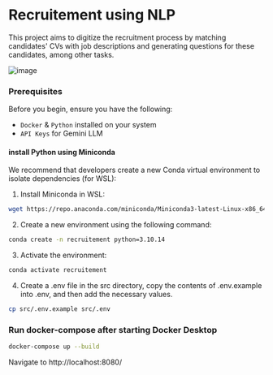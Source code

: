 # Recruitement using NLP

This project aims to digitize the recruitment process by matching candidates' CVs with job descriptions and generating questions for these candidates, among other tasks.

![image](https://github.com/user-attachments/assets/559726b2-9103-4a4f-8be9-04ec811ad0ee)


### Prerequisites

Before you begin, ensure you have the following:

- `Docker` & `Python` installed on your system
- `API Keys` for Gemini LLM  

#### install Python using Miniconda

We recommend that developers create a new Conda virtual environment to isolate dependencies (for WSL):
1) Install Miniconda in WSL:
```bash 
wget https://repo.anaconda.com/miniconda/Miniconda3-latest-Linux-x86_64.sh
```
2) Create a new environment using the following command:
```bash
conda create -n recruitement python=3.10.14
```
3) Activate the environment:
```bash
conda activate recruitement
```
4) Create a .env file in the src directory, copy the contents of .env.example into .env, and then add the necessary values.
```bash
cp src/.env.example src/.env

```

### Run docker-compose after starting Docker Desktop
```bash
docker-compose up --build
```
Navigate to http://localhost:8080/

